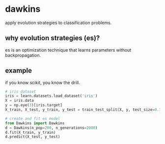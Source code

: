 # dawkins
apply evolution strategies to classification problems.

## why evolution strategies (es)?
es is an optimization technique that learns parameters without backpropagation.

## example
if you know scikit, you know the drill.


```python
# iris dataset
iris = learn.datasets.load_dataset('iris')
X = iris.data
y = np.eye(3)[iris.target]
X_train, X_test, y_train, y_test = train_test_split(X, y, test_size=0.33)

# create and fit es model
from Dawkins import Dawkins
d = Dawkins(n_pop=200, n_generations=2000)
d.fit(X_train, y_train)
d.predict(X_test, y_test)
```